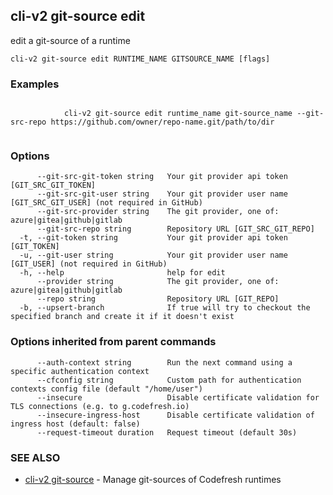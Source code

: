 ## cli-v2 git-source edit

edit a git-source of a runtime

```
cli-v2 git-source edit RUNTIME_NAME GITSOURCE_NAME [flags]
```

### Examples

```

            cli-v2 git-source edit runtime_name git-source_name --git-src-repo https://github.com/owner/repo-name.git/path/to/dir
        
```

### Options

```
      --git-src-git-token string   Your git provider api token [GIT_SRC_GIT_TOKEN]
      --git-src-git-user string    Your git provider user name [GIT_SRC_GIT_USER] (not required in GitHub)
      --git-src-provider string    The git provider, one of: azure|gitea|github|gitlab
      --git-src-repo string        Repository URL [GIT_SRC_GIT_REPO]
  -t, --git-token string           Your git provider api token [GIT_TOKEN]
  -u, --git-user string            Your git provider user name [GIT_USER] (not required in GitHub)
  -h, --help                       help for edit
      --provider string            The git provider, one of: azure|gitea|github|gitlab
      --repo string                Repository URL [GIT_REPO]
  -b, --upsert-branch              If true will try to checkout the specified branch and create it if it doesn't exist
```

### Options inherited from parent commands

```
      --auth-context string        Run the next command using a specific authentication context
      --cfconfig string            Custom path for authentication contexts config file (default "/home/user")
      --insecure                   Disable certificate validation for TLS connections (e.g. to g.codefresh.io)
      --insecure-ingress-host      Disable certificate validation of ingress host (default: false)
      --request-timeout duration   Request timeout (default 30s)
```

### SEE ALSO

* [cli-v2 git-source](cli-v2_git-source.md)	 - Manage git-sources of Codefresh runtimes

